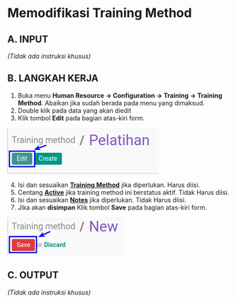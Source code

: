 # Memodifikasi Training Method

## A. INPUT

*(Tidak ada instruksi khusus)*

## B. LANGKAH KERJA

1. Buka menu **Human Resource -> Configuration -> Training -> Training Method**. Abaikan jika sudah berada pada menu yang dimaksud.
2. Double klik pada data yang akan diedit
3. Klik tombol **Edit** pada bagian atas-kiri form.

![](../../img/training-method/tombol-edit.png)

4. Isi dan sesuaikan **[Training Method](./penjelasan.md#field-name)** jika diperlukan. Harus diisi.
5. Centang **[Active](./penjelasan.md#field-active)** jika training method ini berstatus aktif. Tidak Harus diisi.
6. Isi dan sesuaikan **[Notes](./penjelasan.md#field-note)** jika diperlukan. Tidak Harus diisi.
7. Jika akan **disimpan** Klik tombol **Save** pada bagian atas-kiri form.

![](../../img/training-method/tombol-save.png)

## C. OUTPUT

*(Tidak ada instruksi khusus)*
